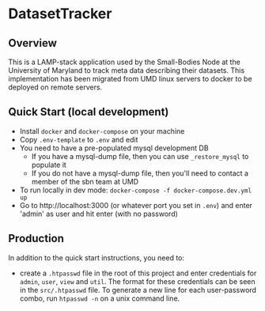 # DatasetTracker

## Overview

This is a LAMP-stack application used by the Small-Bodies Node at the University of Maryland to track meta data describing their datasets. This implementation has been migrated from UMD linux servers to docker to be deployed on remote servers.

## Quick Start (local development)

- Install `docker` and `docker-compose` on your machine
- Copy `.env-template` to `.env` and edit
- You need to have a pre-populated mysql development DB
  - If you have a mysql-dump file, then you can use `_restore_mysql` to populate it
  - If you do not have a mysql-dump file, then you'll need to contact a member of the sbn team at UMD
- To run locally in dev mode: `docker-compose -f docker-compose.dev.yml up`
- Go to http://localhost:3000 (or whatever port you set in `.env`) and enter 'admin' as user and hit enter (with no password)

## Production

In addition to the quick start instructions, you need to:

- create a `.htpasswd` file in the root of this project and enter credentials for `admin`, `user`, `view` and `util`. The format for these credentials can be seen in the `src/.htpasswd` file. To generate a new line for each user-password combo, run `htpasswd -n` on a unix command line.
